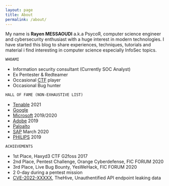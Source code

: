 ```yaml
---
layout: page
title: About
permalink: /about/
---
```


My name is **Rayen MESSAOUDI** a.k.a PsycoЯ, computer science engineer and cybersecurity enthusiast with a huge interest in modern technologies. I have started this blog to share experiences, techniques, tutorials and material i find interesting in computer science especially InfoSec topics.

```md
WHOAMI
```

- Information security consultant (Currently SOC Analyst)
- Ex Pentester & Redteamer
- Occasional [CTF](https://ctftime.org/team/47798) player
- Occasional Bug hunter



```md
HALL OF FAME (NON-EXHAUSTIVE LIST)
```
- [Tenable](https://fr.tenable.com/security/report/hall-of-fame) 2021
- [Google](https://bughunter.withgoogle.com/profile/d63fb7a7-045b-492c-bb25-e02324a8c1e4)
- [Microsoft](https://msrc.microsoft.com/update-guide/en-us/acknowledgement/online) 2019/2020
- [Adobe](https://helpx.adobe.com/security/acknowledgements.html) 2019
- [Paloalto](https://www.paloaltonetworks.com/security-researcher-acknowledgement)
- [SAP](https://wiki.scn.sap.com/wiki/pages/viewpage.action?pageId=451071888) March 2020
- [PHILIPS](https://www.philips.com/a-w/security/coordinated-vulnerability-disclosure/hall-of-honors.html) 2019

```md
ACHIEVEMENTS
```

- 1st Place, Haxyd3 CTF G2foss 2017
- 2nd Place, Pentest Challenge, Orange Cyberdefense, FIC FORUM 2020
- 3rd Place, Live Bug Bounty, YesWeHack, FIC FORUM 2020
- 2 0-day during a pentest mission
- [CVE-2022-XXXXX](https://github.com/StrangeBeeCorp/Security/blob/main/Security%20advisories/SB-SEC-ADV-2022-002.md), TheHive, Unauthentified API endpoint leaking data
